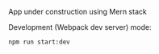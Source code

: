 App under construction
using Mern stack

Development (Webpack dev server) mode:

```shell
npm run start:dev
```
